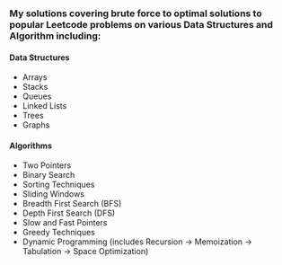 <h3> My solutions covering brute force to optimal solutions to popular Leetcode problems on various Data Structures and Algorithm including: </h3>
<h4> Data Structures </h4>
<ul>
  <li> Arrays </li>
  <li> Stacks </li>
  <li> Queues </li>
  <li> Linked Lists </li>
  <li> Trees </li>
  <li> Graphs </li>
</ul>
<h4> Algorithms </h4>
<ul>
  <li> Two Pointers </li>
  <li> Binary Search </li>
  <li> Sorting Techniques </li>
  <li> Sliding Windows </li>
  <li> Breadth First Search (BFS) </li>
  <li> Depth First Search (DFS) </li>
  <li> Slow and Fast Pointers </li>
  <li> Greedy Techniques </li>
  <li> Dynamic Programming (includes Recursion -> Memoization -> Tabulation -> Space Optimization) </li>
</ul>

